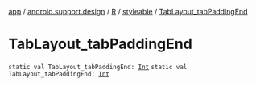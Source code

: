 [app](../../../index.md) / [android.support.design](../../index.md) / [R](../index.md) / [styleable](index.md) / [TabLayout_tabPaddingEnd](.)

# TabLayout_tabPaddingEnd

`static val TabLayout_tabPaddingEnd: `[`Int`](https://kotlinlang.org/api/latest/jvm/stdlib/kotlin/-int/index.html)
`static val TabLayout_tabPaddingEnd: `[`Int`](https://kotlinlang.org/api/latest/jvm/stdlib/kotlin/-int/index.html)